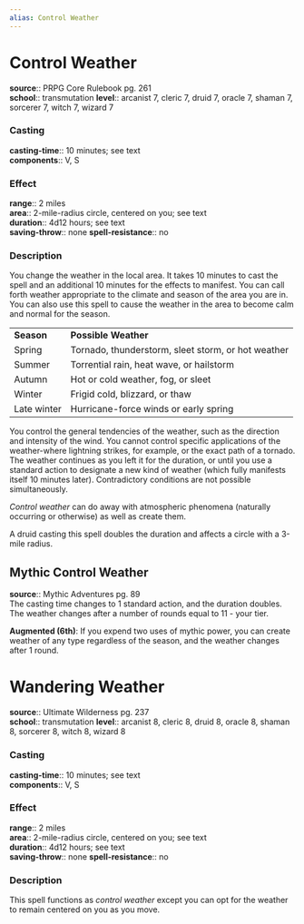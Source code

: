```yaml
---
alias: Control Weather
---
```


# Control Weather 

**source**:: PRPG Core Rulebook pg. 261  
**school**:: transmutation
**level**:: arcanist 7, cleric 7, druid 7, oracle 7, shaman 7, sorcerer 7, witch 7, wizard 7

### Casting 

**casting-time**:: 10 minutes; see text  
**components**:: V, S

### Effect 

**range**:: 2 miles  
**area**:: 2-mile-radius circle, centered on you; see text  
**duration**:: 4d12 hours; see text  
**saving-throw**:: none
**spell-resistance**:: no

### Description 

You change the weather in the local area. It takes 10 minutes to cast the spell and an additional 10 minutes for the effects to manifest. You can call forth weather appropriate to the climate and season of the area you are in. You can also use this spell to cause the weather in the area to become calm and normal for the season.  
  

|             |                                                    |
|-------------|----------------------------------------------------|
| **Season**  | **Possible Weather**                               |
| Spring      | Tornado, thunderstorm, sleet storm, or hot weather |
| Summer      | Torrential rain, heat wave, or hailstorm           |
| Autumn      | Hot or cold weather, fog, or sleet                 |
| Winter      | Frigid cold, blizzard, or thaw                     |
| Late winter | Hurricane-force winds or early spring              |

  
You control the general tendencies of the weather, such as the direction and intensity of the wind. You cannot control specific applications of the weather-where lightning strikes, for example, or the exact path of a tornado. The weather continues as you left it for the duration, or until you use a standard action to designate a new kind of weather (which fully manifests itself 10 minutes later). Contradictory conditions are not possible simultaneously.  
  
*Control weather* can do away with atmospheric phenomena (naturally occurring or otherwise) as well as create them.  
  
A druid casting this spell doubles the duration and affects a circle with a 3-mile radius.

## Mythic Control Weather 

**source**:: Mythic Adventures pg. 89  
The casting time changes to 1 standard action, and the duration doubles. The weather changes after a number of rounds equal to 11 - your tier.  
  
**Augmented (6th)**: If you expend two uses of mythic power, you can create weather of any type regardless of the season, and the weather changes after 1 round.

# Wandering Weather 

**source**:: Ultimate Wilderness pg. 237  
**school**:: transmutation
**level**:: arcanist 8, cleric 8, druid 8, oracle 8, shaman 8, sorcerer 8, witch 8, wizard 8

### Casting 

**casting-time**:: 10 minutes; see text  
**components**:: V, S

### Effect 

**range**:: 2 miles  
**area**:: 2-mile-radius circle, centered on you; see text  
**duration**:: 4d12 hours; see text  
**saving-throw**:: none
**spell-resistance**:: no

### Description 

This spell functions as *control weather* except you can opt for the weather to remain centered on you as you move.

